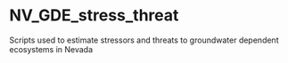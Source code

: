 # NV_GDE_stress_threat
Scripts used to estimate stressors and threats to groundwater dependent ecosystems in Nevada
